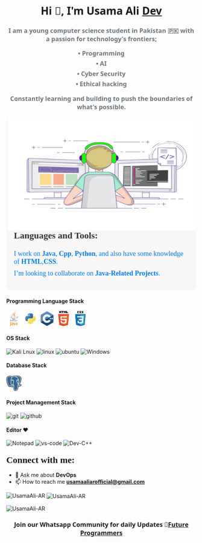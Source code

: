 <!-- Header Section -->
<h1 style="text-align: center; font-family: 'Segoe UI', Tahoma, Geneva, Verdana, sans-serif;">Hi 👋, I'm Usama Ali <a href="https://dly.to/ipPjMTS4xCv">Dev</a></h1>
<h3 style="text-align: center; font-family: 'Segoe UI', Tahoma, Geneva, Verdana, sans-serif; color: #6c757d;"> I am a young computer science student in Pakistan 🇵🇰 with a passion for technology's frontiers;<br>
<ul style="list-style-type: none; padding-left: 0;">
<li style="margin-bottom: 5px;">&bull; Programming</li>
<li style="margin-bottom: 5px;">&bull; AI</li>
<li style="margin-bottom: 5px;">&bull; Cyber Security</li>
<li style="margin-bottom: 5px;">&bull; Ethical hacking</li>
</ul>
<p style="text-align: center; font-family: 'Segoe UI', Tahoma, Geneva, Verdana, sans-serif; color: #6c757d;">Constantly learning and building to push the boundaries of what's possible.</p></h3>





<!-- GIF -->
<img align="right" height="300" width="500" src="https://raw.githubusercontent.com/mikonoid/mikonoid/main/images/gifs/coder3.gif" />

<!-- Languages and Tools Section -->
<div style="background-color: #f7f7f7; padding: 20px; border-radius: 10px;">
  <h3 style="font-size: 24px; font-family: Verdana; color: #333333;"<b>Languages and Tools:</b></h3>
  <ul style="list-style-type: none; padding-left: 0; margin-top: 10px;">
    <li style="font-family: Verdana; font-size: 18px; color: #007bff; margin-bottom: 10px;">I work on <strong>Java</strong>, <strong>Cpp</strong>, <strong>Python</strong>, and also have some knowledge of <strong>HTML</strong>,<strong>CSS</strong>.</li>
    <li style="font-family: Verdana; font-size: 18px; color: #007bff; margin-bottom: 10px;">I’m looking to collaborate on <strong>Java-Related Projects</strong>.</li>
  </ul>
</div>


#### Programming Language Stack
<p align="left"> 
  <img src="https://raw.githubusercontent.com/github/explore/80688e429a7d4ef2fca1e82350fe8e3517d3494d/topics/java/java.png" alt="Java" title="Java" width="40" height="40"/>
  <img src="https://raw.githubusercontent.com/github/explore/80688e429a7d4ef2fca1e82350fe8e3517d3494d/topics/python/python.png" alt="python" title="python" width="40" height="40"/> 
     <img src="https://raw.githubusercontent.com/github/explore/80688e429a7d4ef2fca1e82350fe8e3517d3494d/topics/cpp/cpp.png" alt="C++" title="C++" width="40" height="40"/>
    <img src="https://raw.githubusercontent.com/github/explore/80688e429a7d4ef2fca1e82350fe8e3517d3494d/topics/html/html.png" alt="HTML" title="HTML" width="40" height="40"/>
  <img src="https://raw.githubusercontent.com/github/explore/80688e429a7d4ef2fca1e82350fe8e3517d3494d/topics/css/css.png" alt="CSS" title="CSS" width="40" height="40"/>


#### OS Stack
<p align="left"> <img src="https://upload.vectorlogo.zone/logos/kali/images/324c35f9-62e7-40d5-8d50-3d64fa06ad0e.svg" alt="Kali Lnux" title="Kali" width="80" height="80"/> <img src="https://brandlogos.net/wp-content/uploads/2020/03/Linux-logo.png" alt="linux" title="linux" width="40" height="40"/>  <img src="https://www.vectorlogo.zone/logos/ubuntu/ubuntu-icon.svg" alt="ubuntu" title="ubuntu" width="40" height="40"/> <img src="https://www.svgrepo.com/show/382713/windows-applications.svg" alt="Windows" title="Windows" width="40" height="40"/> </p>

#### Database Stack
<p align="left"> <img src="https://raw.githubusercontent.com/github/explore/80688e429a7d4ef2fca1e82350fe8e3517d3494d/topics/postgresql/postgresql.png" alt="postgresql" title="postgresql" width="40" height="40"/>  </p>

#### Project Management Stack
<p align="left"><img src="https://www.vectorlogo.zone/logos/git-scm/git-scm-icon.svg" alt="git" title="git" width="40" height="40"/>  <img src="https://www.vectorlogo.zone/logos/github/github-icon.svg" alt="github" title="github" width="40" height="40"/></p>

#### Editor  ♥
<p align="left"> 

  <img src="https://www.svgrepo.com/show/235135/notepad.svg" alt="Notepad" title="Notepad" width="40" height="40"/>
  <img src="https://www.vectorlogo.zone/logos/visualstudio_code/visualstudio_code-icon.svg" alt="vs-code" title="vs-code" width="40" height="40"/>
  <img src="https://styles.redditmedia.com/t5_32raz/styles/communityIcon_yria07xbhfn61.png" alt="Dev-C++" title="Dev-C++" width="40" height="40"/> </p>

<!-- Contact Section -->
<h3 align="left"><font size="+2" face="Verdana">Connect with me:</font></h3>
<p align="left">
</p>

- 💬 Ask me about **DevOps**
- 📫 How to reach me **[usamaaliarofficial@gmail.com
](mailto:usamaaliarofficial@gmail.com)**


<p><img align="left" src="https://github-readme-stats.vercel.app/api/top-langs?username=UsamaAli-AR&show_icons=true&locale=en&layout=compact" alt="UsamaAli-AR" /></p>

<p>&nbsp;<img align="center" src="https://github-readme-stats.vercel.app/api?username=UsamaAli-AR&show_icons=true&locale=en" alt="UsamaAli-AR" /></p>

<p><img align="center" src="https://github-readme-streak-stats.herokuapp.com/?user=UsamaAli-AR&" alt="UsamaAli-AR" /></p>

<h3 style="text-align: center; font-family: 'Segoe UI', Tahoma, Geneva, Verdana, sans-serif;">Join our Whatsapp Community for daily Updates 👋<a href=" https://whatsapp.com/channel/0029VaLTO6AKrWR0j7YwdT2R ">Future Programmers</a></h3>
